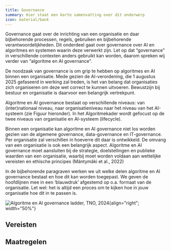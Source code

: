 ```yaml
---
title: Governance
summary: Hier staat een korte samenvatting over dit onderwerp
icon: material/bank
---
```


Governance gaat over de inrichting van een organisatie en daar bijbehorende processen, regels, gebruiken en bijbehorende verantwoordelijkheden. Dit onderdeel gaat over governance over AI en algoritmes en systemen waarin deze verwerkt zijn. Let op dat “governance” in verschillende contexten anders gebruikt kan worden, daarom spreken wij verder van  “algoritme en AI governance”. 

De noodzaak van governance is om grip te hebben op algoritmes en AI binnen een organisatie. Mede gezien de AI-verordening, die 1 augustus 2025 gefaseerd in werking zal treden, is het van belang dat organisaties zich organiseren om deze wet correct te kunnen uitvoeren. Bewustzijn bij bestuur en organisatie is daarvoor een belangrijk vertrekpunt.  

Algoritme en AI governance bestaat op verschillende niveaus: van (inter)nationaal niveau, naar organisatieniveau naar het niveau van het AI-systeem (zie Figuur hieronder). In het Algoritmekader wordt gefocust op de twee niveaus van organisatie en AI-systeem (lifecycle).

Binnen een organisatie kan algoritme en AI governance niet los worden gezien van de algemene governance, data-governance en IT-governance. Per organisatie zal verschillen in hoeverre dit daar is ontwikkeld. De omvang van een organisatie is ook een belangrijk aspect. Algoritme en AI governance moet aansluiten bij de strategie, doelstellingen en publieke waarden van een organisatie, waarbij moet worden voldaan aan wettelijke vereisten en ethische principes  (Mäntymäki et al., 2022) 

In de bijbehorende paragraven werken we uit welke delen algoritme en AI governance bestaat en hoe dit kan worden toegepast. We geven de hoofdlijnen mee in een ‘blauwdruk’ afgestemd op o.a. formaat van de organisatie. Let wel: het is altijd een proces om te kijken hoe in jouw organisatie hoe dit in te passen is. 



![Algoritme en AI governance ladder, TNO, 2024](https://github.com/user-attachments/assets/b7a237be-6caf-4266-910b-5fd05f4dc93b){align="right"; width="50%"}



## Vereisten

<!-- list_vereisten_1 bouwblok/governance -->

## Maatregelen

<!-- list_maatregelen_1 bouwblok/governance -->
